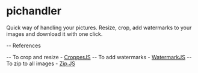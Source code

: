 # pichandler
Quick way of handling your pictures. Resize, crop, add watermarks to your images and download it with one click.

-- References

-- To crop and resize - [CropperJS](https://fengyuanchen.github.io/cropperjs)
-- To add watermarks - [WatermarkJS](https://github.com/brianium/watermarkjs)
-- To zip to all images - [Zip.JS](https://github.com/gildas-lormeau/zip.js)
